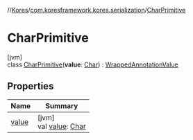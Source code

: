 //[Kores](../../../index.md)/[com.koresframework.kores.serialization](../index.md)/[CharPrimitive](index.md)

# CharPrimitive

[jvm]\
class [CharPrimitive](index.md)(**value**: [Char](https://kotlinlang.org/api/latest/jvm/stdlib/kotlin/-char/index.html)) : [WrappedAnnotationValue](../-wrapped-annotation-value/index.md)

## Properties

| Name | Summary |
|---|---|
| [value](value.md) | [jvm]<br>val [value](value.md): [Char](https://kotlinlang.org/api/latest/jvm/stdlib/kotlin/-char/index.html) |
